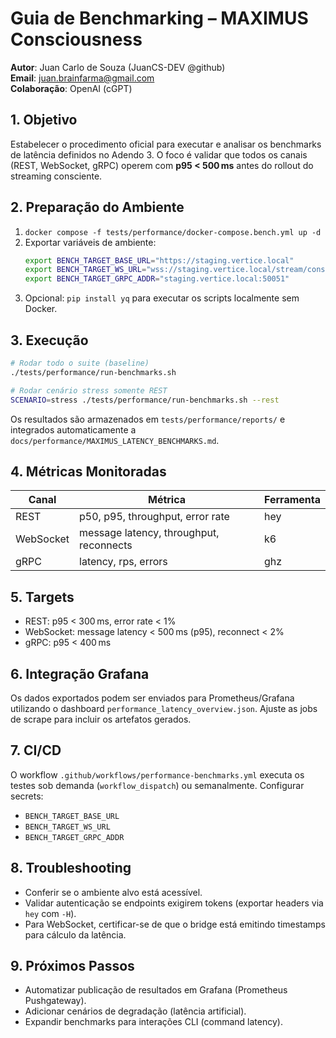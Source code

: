 # Guia de Benchmarking – MAXIMUS Consciousness

**Autor**: Juan Carlo de Souza (JuanCS-DEV @github)  
**Email**: juan.brainfarma@gmail.com  
**Colaboração**: OpenAI (cGPT)

## 1. Objetivo
Estabelecer o procedimento oficial para executar e analisar os benchmarks de latência definidos no Adendo 3. O foco é validar que todos os canais (REST, WebSocket, gRPC) operem com **p95 < 500 ms** antes do rollout do streaming consciente.

## 2. Preparação do Ambiente
1. `docker compose -f tests/performance/docker-compose.bench.yml up -d`
2. Exportar variáveis de ambiente:
   ```bash
   export BENCH_TARGET_BASE_URL="https://staging.vertice.local"
   export BENCH_TARGET_WS_URL="wss://staging.vertice.local/stream/consciousness/ws"
   export BENCH_TARGET_GRPC_ADDR="staging.vertice.local:50051"
   ```
3. Opcional: `pip install yq` para executar os scripts localmente sem Docker.

## 3. Execução
```bash
# Rodar todo o suite (baseline)
./tests/performance/run-benchmarks.sh

# Rodar cenário stress somente REST
SCENARIO=stress ./tests/performance/run-benchmarks.sh --rest
```

Os resultados são armazenados em `tests/performance/reports/` e integrados automaticamente a `docs/performance/MAXIMUS_LATENCY_BENCHMARKS.md`.

## 4. Métricas Monitoradas
| Canal | Métrica | Ferramenta |
|-------|---------|------------|
| REST | p50, p95, throughput, error rate | hey |
| WebSocket | message latency, throughput, reconnects | k6 |
| gRPC | latency, rps, errors | ghz |

## 5. Targets
- REST: p95 < 300 ms, error rate < 1%
- WebSocket: message latency < 500 ms (p95), reconnect < 2%
- gRPC: p95 < 400 ms

## 6. Integração Grafana
Os dados exportados podem ser enviados para Prometheus/Grafana utilizando o dashboard `performance_latency_overview.json`. Ajuste as jobs de scrape para incluir os artefatos gerados.

## 7. CI/CD
O workflow `.github/workflows/performance-benchmarks.yml` executa os testes sob demanda (`workflow_dispatch`) ou semanalmente. Configurar secrets:
- `BENCH_TARGET_BASE_URL`
- `BENCH_TARGET_WS_URL`
- `BENCH_TARGET_GRPC_ADDR`

## 8. Troubleshooting
- Conferir se o ambiente alvo está acessível.
- Validar autenticação se endpoints exigirem tokens (exportar headers via `hey` com `-H`).
- Para WebSocket, certificar-se de que o bridge está emitindo timestamps para cálculo da latência.

## 9. Próximos Passos
- Automatizar publicação de resultados em Grafana (Prometheus Pushgateway).
- Adicionar cenários de degradação (latência artificial).
- Expandir benchmarks para interações CLI (command latency).
